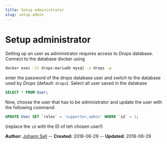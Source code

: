 ```yaml
---
title: Setup administrator
slug: setup-admin
---
```


# Setup administrator
Setting up an user as administrator requires access to _Drops_ database. Connect to the database docker using 
```bash
docker exec -it drops-mariadb mysql -u drops -p
```
enter the password of the drops database user and switch to the database used by _Drops_ (default: `drops`). Select all
user saved in the database 

```sql
SELECT * FROM User;
```

Now, choose the user that has to be administrator and update the user with the following command:

```sql
UPDATE User SET `roles` = 'supporter,admin' WHERE `id` = 1;
```
(replace the `id` with the ID of teh chosen user!)

**Author:** [Johann Sell](https://cses.informatik.hu-berlin.de/members/johann.sell/) -- 
**Created:** 2018-06-29 --
**Updated:** 2018-06-29